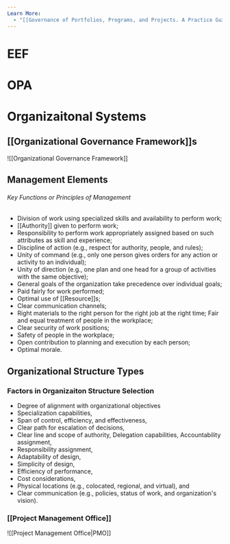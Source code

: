 ```yaml
---
Learn More:
  - "[[Governance of Portfolios, Programs, and Projects. A Practice Guide]]"
---
```

# EEF
# OPA
# Organizaitonal Systems
## [[Organizational Governance Framework]]s
![[Organizational Governance Framework]]
## Management Elements
###### Key Functions or Principles of Management
- Division of work using specialized skills and availability to perform work;
- [[Authority]] given to perform work;
- Responsibility to perform work appropriately assigned based on such attributes as skill and experience;
- Discipline of action (e.g., respect for authority, people, and rules);
- Unity of command (e.g., only one person gives orders for any action or activity to an individual);
- Unity of direction (e.g., one plan and one head for a group of activities with the same objective);
- General goals of the organization take precedence over individual goals;
- Paid fairly for work performed;  
- Optimal use of [[Resource]]s;  
- Clear communication channels;  
- Right materials to the right person for the right job at the right time; Fair and equal treatment of people in the workplace;
- Clear security of work positions;  
- Safety of people in the workplace;  
- Open contribution to planning and execution by each person;
- Optimal morale.
## Organizational Structure Types
### Factors in Organizaiton Structure Selection
- Degree of alignment with organizational objectives
- Specialization capabilities,  
- Span of control, efficiency, and effectiveness,  
- Clear path for escalation of decisions,
- Clear line and scope of authority, Delegation capabilities, Accountability assignment,
- Responsibility assignment,
- Adaptability of design,
- Simplicity of design,
- Efficiency of performance,
- Cost considerations,
- Physical locations (e.g., colocated, regional, and virtual), and
- Clear communication (e.g., policies, status of work, and organization's vision).
### [[Project Management Office]]
![[Project Management Office|PMO]]

